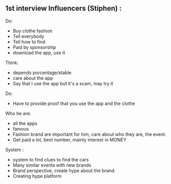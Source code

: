 ## 1st interview Influencers (Stiphen) :

Do:

-   Buy clothe fashion
-   Tell everybody
-   Tell how to find
-   Paid by sponsorship
-   download the app, use it

Think:

-   depends porcentage/stable
-   care about the app
-   Say that I use the app but it's a scam, may try it

Do:

-   Have to provide proof that you use the app and the clothe

Who he are:

-   all the apps
-   famous
-   Fashion brand are important for him, care about who they are, the event.
-   Get paid a lot, best number, mainly interest in MONEY

System :

-   system to find clues to find the cars
-   Many similar events with new brands
-   Brand perspective, create hype about the brand.
-   Creating hype platform
